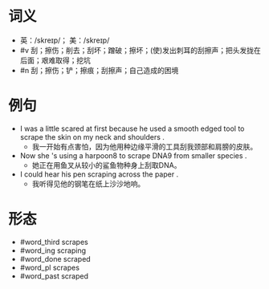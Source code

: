 # 词义
- 英：/skreɪp/； 美：/skreɪp/
- #v 刮；擦伤；削去；刮坏；蹭破；擦坏；(使)发出刺耳的刮擦声；把头发拢在后面；艰难取得；挖坑
- #n 刮；擦伤；铲；擦痕；刮擦声；自己造成的困境
# 例句
- I was a little scared at first because he used a smooth edged tool to scrape the skin on my neck and shoulders .
	- 我一开始有点害怕，因为他用种边缘平滑的工具刮我颈部和肩膀的皮肤。
- Now she 's using a harpoon8 to scrape DNA9 from smaller species .
	- 她正在用鱼叉从较小的鲨鱼物种身上刮取DNA。
- I could hear his pen scraping across the paper .
	- 我听得见他的钢笔在纸上沙沙地响。
# 形态
- #word_third scrapes
- #word_ing scraping
- #word_done scraped
- #word_pl scrapes
- #word_past scraped
